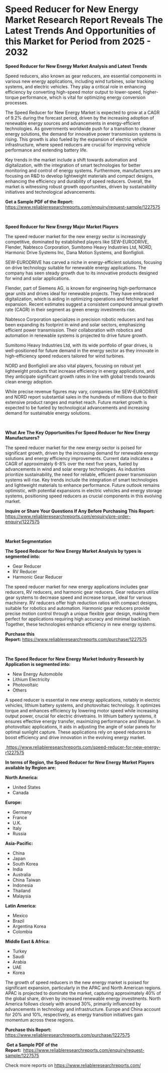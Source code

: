 <p><h1>Speed Reducer for New Energy Market Research Report Reveals The Latest Trends And Opportunities of this Market for Period from 2025 - 2032</h1></p><p><strong>Speed Reducer for New Energy Market Analysis and Latest Trends</strong></p>
<p><p>Speed reducers, also known as gear reducers, are essential components in various new energy applications, including wind turbines, solar tracking systems, and electric vehicles. They play a critical role in enhancing efficiency by converting high-speed motor output to lower-speed, higher-torque performance, which is vital for optimizing energy conversion processes.</p><p>The Speed Reducer for New Energy Market is expected to grow at a CAGR of 9.2% during the forecast period, driven by the increasing adoption of renewable energy sources and advancements in energy-efficient technologies. As governments worldwide push for a transition to cleaner energy solutions, the demand for innovative power transmission systems is rising. This growth is also fueled by the expansion of electric vehicle infrastructure, where speed reducers are crucial for improving vehicle performance and extending battery life.</p><p>Key trends in the market include a shift towards automation and digitalization, with the integration of smart technologies for better monitoring and control of energy systems. Furthermore, manufacturers are focusing on R&D to develop lightweight materials and compact designs, enhancing the efficiency and durability of speed reducers. Overall, the market is witnessing robust growth opportunities, driven by sustainability initiatives and technological advancements.</p></p>
<p><strong>Get a Sample PDF of the Report:&nbsp;</strong> <a href="https://www.reliableresearchreports.com/enquiry/request-sample/1227575?utm_campaign=41&utm_medium=2&utm_source=Github&utm_content=ia&utm_term=27022025&utm_id=speed-reducer-for-new-energy">https://www.reliableresearchreports.com/enquiry/request-sample/1227575</a></p>
<p>&nbsp;</p>
<p><strong>Speed Reducer for New Energy Major Market Players</strong></p>
<p><p>The speed reducer market for the new energy sector is increasingly competitive, dominated by established players like SEW-EURODRIVE, Flender, Nabtesco Corporation, Sumitomo Heavy Industries Ltd, NORD, Harmonic Drive Systems Inc, Dana Motion Systems, and Bonfiglioli. </p><p>SEW-EURODRIVE has carved a niche in energy-efficient solutions, focusing on drive technology suitable for renewable energy applications. The company has seen steady growth due to its innovative products designed for wind and solar applications. </p><p>Flender, part of Siemens AG, is known for engineering high-performance gear units and drives ideal for renewable projects. They have embraced digitalization, which is aiding in optimizing operations and fetching market expansion. Recent estimates suggest a consistent compound annual growth rate (CAGR) in their segment as green energy investments rise.</p><p>Nabtesco Corporation specializes in precision robotic reducers and has been expanding its footprint in wind and solar sectors, emphasizing efficient power transmission. Their collaboration with robotics and automation in renewable systems is projected to drive future growth.</p><p>Sumitomo Heavy Industries Ltd, with its wide portfolio of gear drives, is well-positioned for future demand in the energy sector as they innovate in high-efficiency speed reducers tailored for wind turbines. </p><p>NORD and Bonfiglioli are also vital players, focusing on robust yet lightweight products that increase efficiency in energy applications, and they anticipate significant growth rates in line with global trends towards clean energy adoption.</p><p>While precise revenue figures may vary, companies like SEW-EURODRIVE and NORD report substantial sales in the hundreds of millions due to their extensive product ranges and market reach. Future market growth is expected to be fueled by technological advancements and increasing demand for sustainable energy solutions.</p></p>
<p>&nbsp;</p>
<p><strong>What Are The Key Opportunities For Speed Reducer for New Energy Manufacturers?</strong></p>
<p><p>The speed reducer market for the new energy sector is poised for significant growth, driven by the increasing demand for renewable energy solutions and energy efficiency improvements. Current data indicates a CAGR of approximately 6-8% over the next five years, fueled by advancements in wind and solar energy technologies. As industries prioritize sustainability, the need for reliable, efficient power transmission systems will rise. Key trends include the integration of smart technologies and lightweight materials to enhance performance. Future outlook remains optimistic, with potential expansions in electric vehicles and energy storage systems, positioning speed reducers as crucial components in this evolving market.</p></p>
<p><strong>Inquire or Share Your Questions If Any Before Purchasing This Report:</strong> <a href="https://www.reliableresearchreports.com/enquiry/pre-order-enquiry/1227575?utm_campaign=41&utm_medium=2&utm_source=Github&utm_content=ia&utm_term=27022025&utm_id=speed-reducer-for-new-energy">https://www.reliableresearchreports.com/enquiry/pre-order-enquiry/1227575</a></p>
<p>&nbsp;</p>
<p><strong>Market Segmentation</strong></p>
<p><strong>The Speed Reducer for New Energy Market Analysis by types is segmented into:</strong></p>
<p><ul><li>Gear Reducer</li><li>RV Reducer</li><li>Harmonic Gear Reducer</li></ul></p>
<p><p>The speed reducer market for new energy applications includes gear reducers, RV reducers, and harmonic gear reducers. Gear reducers utilize gear systems to decrease speed and increase torque, ideal for various machinery. RV reducers offer high reduction ratios with compact designs, suitable for robotics and automation. Harmonic gear reducers provide precise motion control through a unique flexible gear design, making them perfect for applications requiring high accuracy and minimal backlash. Together, these technologies enhance efficiency in new energy systems.</p></p>
<p><strong>Purchase this Report:&nbsp;</strong><a href="https://www.reliableresearchreports.com/purchase/1227575?utm_campaign=41&utm_medium=2&utm_source=Github&utm_content=ia&utm_term=27022025&utm_id=speed-reducer-for-new-energy">https://www.reliableresearchreports.com/purchase/1227575</a></p>
<p>&nbsp;</p>
<p><strong>The Speed Reducer for New Energy Market Industry Research by Application is segmented into:</strong></p>
<p><ul><li>New Energy Automobile</li><li>Lithium Electricity</li><li>Photovoltaic</li><li>Others</li></ul></p>
<p><p>A speed reducer is essential in new energy applications, notably in electric vehicles, lithium battery systems, and photovoltaic technology. It optimizes torque and enhances efficiency by lowering motor speed while increasing output power, crucial for electric drivetrains. In lithium battery systems, it ensures effective energy transfer, maximizing performance and lifespan. In photovoltaic applications, it aids in adjusting the angle of solar panels for optimal sunlight capture. These applications rely on speed reducers to boost efficiency and drive innovation in the evolving energy market.</p></p>
<p><a href="https://www.reliableresearchreports.com/speed-reducer-for-new-energy-r1227575?utm_campaign=41&utm_medium=2&utm_source=Github&utm_content=ia&utm_term=27022025&utm_id=speed-reducer-for-new-energy">&nbsp;https://www.reliableresearchreports.com/speed-reducer-for-new-energy-r1227575</a></p>
<p><strong>In terms of Region, the Speed Reducer for New Energy Market Players available by Region are:</strong></p>
<p>
    <p> <strong> North America: </strong>
        <ul>
            <li>United States</li>
            <li>Canada</li>
        </ul>
        </p> 
    <p> <strong> Europe: </strong>
        <ul>
            <li>Germany</li>
            <li>France</li>
            <li>U.K.</li>
            <li>Italy</li>
            <li>Russia</li>
        </ul>
        </p> 
    <p> <strong> Asia-Pacific: </strong>
        <ul>
            <li>China</li>
            <li>Japan</li>
            <li>South Korea</li>
            <li>India</li>
            <li>Australia</li>
            <li>China Taiwan</li>
            <li>Indonesia</li>
            <li>Thailand</li>
            <li>Malaysia</li>
        </ul>
        </p> 
    <p> <strong> Latin America: </strong>
        <ul>
            <li>Mexico</li>
            <li>Brazil</li>
            <li>Argentina Korea</li>
            <li>Colombia</li>
        </ul>
        </p> 
    <p> <strong> Middle East & Africa: </strong>
        <ul>
            <li>Turkey</li>
            <li>Saudi</li>
            <li>Arabia</li>
            <li>UAE</li>
            <li>Korea</li>
        </ul>
    </p>
    </p>
<p><p>The growth of speed reducers in the new energy market is poised for significant expansion, particularly in the APAC and North American regions. APAC is projected to dominate the market, capturing approximately 40% of the global share, driven by increased renewable energy investments. North America follows closely with around 30%, primarily influenced by advancements in technology and infrastructure. Europe and China account for 20% and 10%, respectively, as energy transition initiatives gain momentum across these regions.</p></p>
<p><strong>Purchase this Report: </strong><a href="https://www.reliableresearchreports.com/purchase/1227575?utm_campaign=41&utm_medium=2&utm_source=Github&utm_content=ia&utm_term=27022025&utm_id=speed-reducer-for-new-energy">https://www.reliableresearchreports.com/purchase/1227575</a></p>
<p>&nbsp;<strong>Get a Sample PDF of the Report:&nbsp;&nbsp;</strong><a href="https://www.reliableresearchreports.com/enquiry/request-sample/1227575?utm_campaign=41&utm_medium=2&utm_source=Github&utm_content=ia&utm_term=27022025&utm_id=speed-reducer-for-new-energy">https://www.reliableresearchreports.com/enquiry/request-sample/1227575</a></p>
<p><strong></strong></p>
<p>Check more reports on <a href="https://www.reliableresearchreports.com/?utm_campaign=41&utm_medium=2&utm_source=Github&utm_content=ia&utm_term=27022025&utm_id=speed-reducer-for-new-energy">https://www.reliableresearchreports.com/</a></p>
